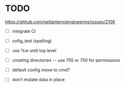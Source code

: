 # TODO
https://github.com/getlantern/engineering/issues/2106
- [ ] integrate CI
- [ ] cofig_test (spelling)
- [ ] use %w until top level
- [ ] creating directories -- use 755 or 750 for permissions
- [ ] default config move to cmd?
- [ ] don't mutate data in place

